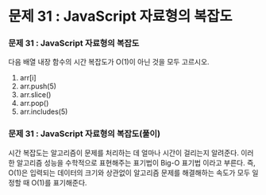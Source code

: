 # 문제 31 : JavaScript 자료형의 복잡도

### 문제 31 : JavaScript 자료형의 복잡도

다음 배열 내장 함수의 시간 복잡도가 O\(1\)이 아닌 것을 모두 고르시오.

1. arr\[i\]
2. arr.push\(5\)
3. arr.slice\(\)
4. arr.pop\(\)
5. arr.includes\(5\)

### 문제 31 : JavaScript 자료형의 복잡도\(풀이\)

시간 복잡도는 알고리즘이 문제를 처리하는 데 얼마나 시간이 걸리는지 알려준다. 이러한 알고리즘 성능을 수학적으로 표현해주는 표기법이 Big-O  표기법 이라고 부른다. 즉, O\(1\)은 입력되는 데이터의 크기와 상관없이 알고리즘 문제를 해결해하는 속도가 모두 일정할 때 O\(1\)를 표기해준다.





